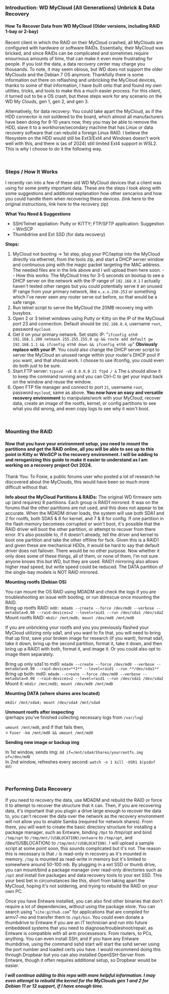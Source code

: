 
### Introduction: WD MyCloud (All Generations) Unbrick & Data Recovery
#### How To Recover Data from WD MyCloud (Older versions, including RAID 1-bay or 2-bay)
Recent client in which the RAID on their MyCloud crashed, all MyClouds are configured with hardware or software RAIDs. Essentially, their MyCloud was bricked, and since RAIDs can be complicated and sometimes require enourmous amounts of time, that can make it even more frustrating for people. If you lost the data, a data recovery center may charge you thousands. To note, it may seem obious, but WD does not support the older MyClouds and the Debian 7 OS anymore. Thankfully there is some information out there on reflashing and unbricking the MyCloud devices, thanks to some of that information, I have built onto that and found my own utilties, tricks, and tools to make this a much easier process. For this client, it turned out to be a OS crash, but these steps work for any scenario on the WD My Clouds, gen 1, gen 2, and gen 3.

Alternatively, for data recovery: You could take apart the MyCloud, as if the HDD connector is not soldered to the board, which almost all manufacturers have been doing for 8-10 years now, they you may be able to remove the HDD, slave it to a workhorse/secondary machine that has Linux or data recovery software that can rebuild a foreign Linux RAID. I believe the filesystem on the HDD would still be Ext3/Ext4 and Windows doesn't work well with this, and there is (as of 2024) still limited Ext4 support in WSL2. This is why I choose to do it the following way. 

<br/>

### Steps / How It Works
I recently ran into a few of these old WD MyCloud devices that a client was using for some pretty important data. These are the steps I took along with some suggestions and additional explanation how other sencarios and how you could handle them when recovering these devices.
(link here to the original instructions, link here to the recovery zip)

**What You Need & Suggestions**
* SSH/Telnet appliation: Putty or KiTTY; FTP/SFTP application: Suggestion - WinSCP
* Thumbdrive and Ext SSD (for data recovery)

**Steps:**

1. MyCloud not booting -> 1st step, plug your PC/laptop into the MyCloud directly via ethernet, from the tools zip, and start a DHCP server window and continuous ping with the magic packet targeting the MAC address. The needed files are in the link above and I will upload them here soon.
-- How this works: The MyCloud tries for 3-5 seconds on bootup to see a DHCP server on the network with the IP range of `192.168.0.1` I actually haven't tested other ranges but you could potentially serve it an unused IP range from your primary network, like `x.x.x.250-253` or something which I've never seen any router serve out before, so that would be a safe range.
2. Run telnet script to serve the MyCloud the 20MB recovery img with busybox.
3. Open 2 or 3 telnet windows using Putty or Kitty on the IP of the MyCloud port 23 and connection. Default should be `192.168.0.4`, username `root`, password `mycloud`.
4. Get it on your primary network. Set static IP: "`ifconfig eth0 192.168.1.200 netmask 255.255.255.0 up && route add default gw 192.168.1.1 && ifconfig eth0 down && ifconfig eth0 up`" **Obviously replace with your IP.** You could also change the DHCP server script to server the MyCloud an unused range within your router's DHCP pool if you want, and that should work. I choose to use ifconfig, you could even do both just to be sure.
5. Start FTP server: `tcpsvd -vE 0.0.0.0 21 ftpd / &` The `&` should allow it to keep the command running and you can Ctrl-C to get your input back on the window and reuse the window.
6. Open FTP file manager and connect to port `21`, username `root`, password `mycloud`, same as above. **You now have an easy and versatile recovery environment** to manipulate/work with your MyCloud, recover data, create an image of the rootfs, kernel, or config partitions to see what you did wrong, and even copy logs to see why it won't boot. 

<br/>

### Mounting the RAID
#### Now that you have your environment setup, you need to mount the partitions and get the RAID online, all you will be able to see up to this point in Kitty or WinSCP is the recovery environment. I will be adding to and reroganizing this guide to make it easier to understand as I am working on a recovery project Oct 2024.
Thank You: To Foxie, a public forums user who posted a lot of research he discovered about the MyClouds, this would have been so much more difficult without that. 

**Info about the MyCloud Partitions & RAIDs:** The original WD firmware sets up (and requires) 8 partitions. Each group is RAID1 mirrored. It was on the forums that the other partitions are not used, and this does not appear to be accurate. When the MDADM driver loads, the system will use both SDA1 and 2 for rootfs, both SDA5 & 6 for kernel, and 7 & 8 for config. If one partition in the flash memory becomees corrupted or won't boot, it's possible that the RAID driver will boot the other partition, or attempt to recover from there error. It's also possible to, if it doesn't already, tell the driver and kernel to boot one partition and take the other offiline for fsck. Given this is a RAID1 and given these are mechanical HDDs, it would be hard to say that default driver does not failover. There would be no other purpose. Now whether it only does some of these things, all of them, or none of them, I'm not sure anyone knows this but WD, but they are used. RAID1 mirroring also allows higher read speed, but write speed could be reduced. The DATA partition of the single-bay models is NOT RAID mirrored.

**Mounting rootfs (Debian OS)**

You can mount the OS RAID using MDADM and check the logs if you are troubleshooting an issue with booting, or run ddrescue once mounting the RAID. <br/>
Bring up rootfs RAID: `md0: mdadm --create --force /dev/md0 --verbose --metadata=0.90 --raid-devices=2 --level=raid1 --run /dev/sda1 /dev/sda2`<br/>
Mount rootfs RAID: `mkdir /mnt/md0; mount /dev/md0 /mnt/md0`<br/>

If you are unbricking your rootfs and you you previously flashed your MyCloud utilizing only sda1, and you want to fix that, you will need to bring that up first, save your broken image for research (if you want), format sda1, take it down, bring up the second partition, format it, take it down, and then bring up a RAID1 with both, format it, and image it. Or you could also opt to image them separately.

Bring up only sda1 to md0: `mdadm --create --force /dev/md0 --verbose --metadata=0.90 --raid-devices=**1** --level=raid1 --run **/dev/sda1**`<br/>
Bring up both: md0: `mdadm --create --force /dev/md0 --verbose --metadata=0.90 --raid-devices=2 --level=raid1 --run /dev/sda1 /dev/sda2`<br/>
Mount it: `mkdir /mnt/md0; mount /dev/md0 /mnt/md0`<br/>

**Mounting DATA (where shares ares located)**

`mkdir /mnt/sda4; mount /dev/sda4 /mnt/sda4`

**Unmount rootfs after inspecting**<br/>
(perhaps you've finished collecting necessary logs from `/var/log`)<br/>

`umount /mnt/md0`, and if that fails then,<br/>
    >  `fuser -km /mnt/md0 && umount /mnt/md0`<br/>

**Sending new image or backup img**

In 1st window, sends img: `dd if=/mnt/sda4/Shares/yourrootfs.img of=/dev/md0` <br/>
In 2nd window, refreshes every second: `watch -n 1 kill -USR1 $(pidof dd)`<br/>

<br/>

### Performing Data Recovery
If you need to recovery the data, use MDADM and rebuild the RAID or force it to attempt to recover the structure that it can. Then, if you are recovering data, it's important that you plugin a drive large enough to recover the data to, you can't recover the data over the network as the recovery environment will not allow you to enable Samba (required for network shares). From there, you will want to create the basic directory structure for installing a package manager, such as Entware, binding `/Opt` to /tmp/opt and bind `/tmp/opt` to `/tmp/mnt/(USBLOCATION)/entware` to `/tmp/opt`, and /dev/(USBLOCATION) to `/tmp/mnt/(USBLOCATION)`. I will upload a sample script at some point soon, this sounds complicated but it's not. The reason this is necessary is that `/` is read-only in recovery as it's mounted in memory. `/tmp` is mounted as read-write in memory but it's limited to somewhere around 50-100 mb. By plugging in a ext SSD or thumb drive, you can mount/bind a package manager over read-only directories such as `/opt` and install live packages and data recovery tools to your ext SSD. This your best bet in circumstances like this, short from taking apart the MyCloud, hoping it's not soldering, and trying to rebuild the RAID on your own PC. 

Once you have Entware installed, you can also find other binaries that don't require a lot of dependencies, without using the package store. You can search using "`site:github.com`" for applications that are compiled for armv7-mo and transfer them to `/opt/bin`. You could even donate a thumbdrive to Entware if you are an IT technician and run into future embeddeed systems that you need to diagnose/troubleshoot/repair, as Entware is compatible with all arm processesors. From routers, to PCs, anything. You can even install SSH, and if you have any Entware thumbdrive, using the command sshd start will start the sshd server using the port number and loaded certs you have. I would recommend doing this through Dropbear but you can also installed OpenSSH-Server from Entware, though it often requires additional setup, so Dropbear would be easier. 

***I will continue adding to this repo with more helpful information. I may even attempt to rebuild the kernel for the MyClouds gen 1 and 2 for Debian 11 or 12 support, if I have enough time.***
